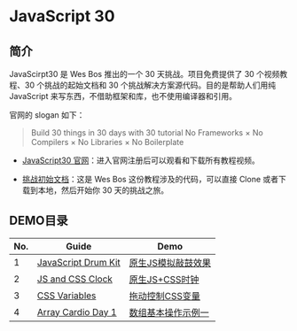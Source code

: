 # JavaScript 30
## 简介
JavaScirpt30 是 Wes Bos 推出的一个 30 天挑战。项目免费提供了 30 个视频教程、30 个挑战的起始文档和 30 个挑战解决方案源代码。目的是帮助人们用纯 JavaScript 来写东西，不借助框架和库，也不使用编译器和引用。

官网的 slogan 如下：
> Build 30 things in 30 days with 30  tutorial
> No Frameworks × No Compilers × No Libraries × No Boilerplate

- [JavaScript30 官网](https://javascript30.com)：进入官网注册后可以观看和下载所有教程视频。

- [挑战初始文档](https://github.com/wesbos/JavaScript30)：这是 Wes Bos 这份教程涉及的代码，可以直接 Clone 或者下载到本地，然后开始你 30 天的挑战之旅。

## DEMO目录
No. | Guide | Demo
--- | --- | ---
1 | [JavaScript Drum Kit](https://github.com/wyx8267/JavaScript30/tree/master/01%20-%20JavaScript%20Drum%20Kit) | [原生JS模拟敲鼓效果](https://wyx8267.github.io/JavaScript30/01%20-%20JavaScript%20Drum%20Kit/)
2 | [JS and CSS Clock](https://github.com/wyx8267/JavaScript30/tree/master/02%20-%20JS%20and%20CSS%20Clock) | [原生JS+CSS时钟](https://wyx8267.github.io/JavaScript30/02%20-%20JS%20and%20CSS%20Clock/)
3 | [CSS Variables](https://github.com/wyx8267/JavaScript30/tree/master/03%20-%20CSS%20Variables) | [拖动控制CSS变量](https://wyx8267.github.io/JavaScript30/03%20-%20CSS%20Variables/)
4 | [Array Cardio Day 1](https://github.com/wyx8267/JavaScript30/tree/master/04%20-%20Array%20Cardio%20Day%201) | [数组基本操作示例一](https://wyx8267.github.io/JavaScript30/04%20-%20Array%20Cardio%20Day%201/)